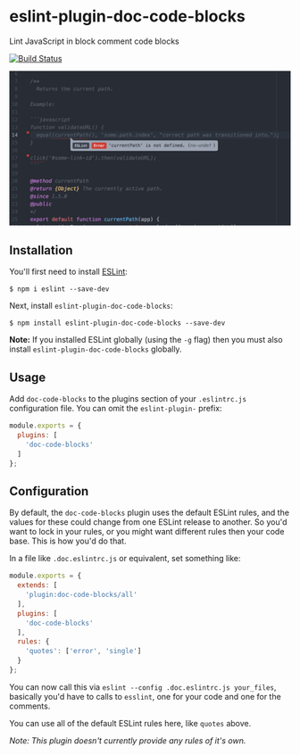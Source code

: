 # eslint-plugin-doc-code-blocks

Lint JavaScript in block comment code blocks

[![Build Status](https://travis-ci.org/knownasilya/eslint-plugin-doc-code-blocks.svg?branch=master)](https://travis-ci.org/knownasilya/eslint-plugin-doc-code-blocks)

![Screenshot](screenshot.png)

## Installation

You'll first need to install [ESLint](http://eslint.org):

```
$ npm i eslint --save-dev
```

Next, install `eslint-plugin-doc-code-blocks`:

```
$ npm install eslint-plugin-doc-code-blocks --save-dev
```

**Note:** If you installed ESLint globally (using the `-g` flag) then you must also install `eslint-plugin-doc-code-blocks` globally.

## Usage

Add `doc-code-blocks` to the plugins section of your `.eslintrc.js` configuration file. You can omit the `eslint-plugin-` prefix:

```js
module.exports = {
  plugins: [
    'doc-code-blocks'
  ]
};
```

## Configuration

By default, the `doc-code-blocks` plugin uses the default ESLint rules, and the values for these could change
from one ESLint release to another. So you'd want to lock in your rules, or you might want different rules
then your code base. This is how you'd do that.

In a file like `.doc.eslintrc.js` or equivalent, set something like:

```js
module.exports = {
  extends: [
    'plugin:doc-code-blocks/all'
  ],
  plugins: [
    'doc-code-blocks'
  ],
  rules: {
    'quotes': ['error', 'single']
  }
};
```

You can now call this via `eslint --config .doc.eslintrc.js your_files`, basically you'd have to calls to `esslint`, one for your code
and one for the comments.

You can use all of the default ESLint rules here, like `quotes` above.

*Note: This plugin doesn't currently provide any rules of it's own.*
